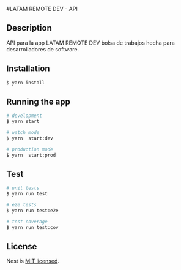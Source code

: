 #LATAM REMOTE DEV - API 
## Description
API para la app LATAM REMOTE DEV 
bolsa de trabajos hecha para desarrolladores de software.

## Installation

```bash
$ yarn install
```

## Running the app

```bash
# development
$ yarn start

# watch mode
$ yarn  start:dev

# production mode
$ yarn  start:prod
```

## Test

```bash
# unit tests
$ yarn run test

# e2e tests
$ yarn run test:e2e

# test coverage
$ yarn run test:cov
```


## License

Nest is [MIT licensed](LICENSE).
